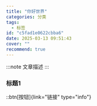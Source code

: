 ```yaml
---
title: "你好世界"
categories: 分类
tags:
  - 标签
id: "c5fad1e0622cbba6"
date: 2025-03-13 09:51:43
cover: ""
recommend: true
---
```


:::note
文章描述
:::

### 标题1

::btn[按钮]{link="链接" type="info"}